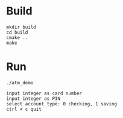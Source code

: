 # Build
```shell
mkdir build
cd build
cmake ..
make 
```
# Run
```shell
./atm_demo

input integer as card number 
input integer as PIN
select account type: 0 checking, 1 saving
ctrl + c quit

```
